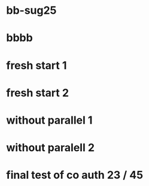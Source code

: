 # bb-sug25

# bbbb

# fresh start 1

# fresh start 2

# without parallel 1

# without paralell 2

# final test of co auth 23 / 45

